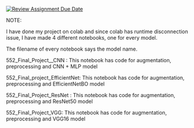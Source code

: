 [![Review Assignment Due Date](https://classroom.github.com/assets/deadline-readme-button-24ddc0f5d75046c5622901739e7c5dd533143b0c8e959d652212380cedb1ea36.svg)](https://classroom.github.com/a/J0DgMjNz)

NOTE:

I have done my project on colab and since colab has runtime disconnection issue, I have made 4 different notebooks, one for every model.

The filename of every notebook says the model name.

552_Final_Project__CNN : This notebook has code for augmentation, preprocessing and CNN + MLP model

552_Final_project_EfficientNet: This notebook has code for augmentation, preprocessing and EfficientNetBO model

552_Final_Project_ResNet : This notebook has code for augmentation, preprocessing and ResNet50 model

552_Final_Project_VGG: This notebook has code for augmentation, preprocessing and VGG16 model
